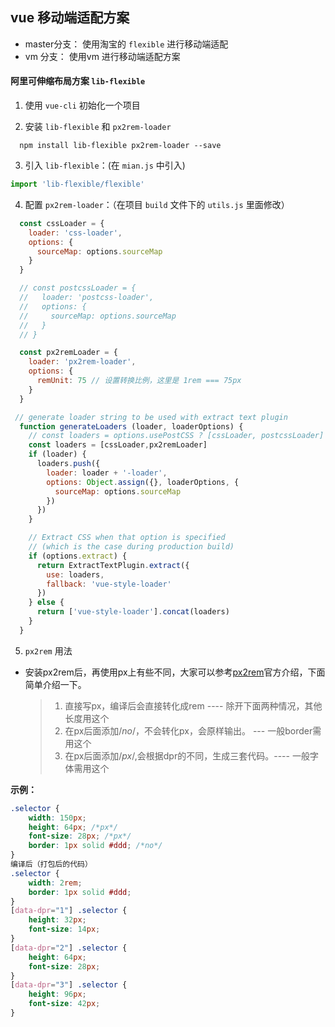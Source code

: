 ## vue 移动端适配方案

- master分支： 使用淘宝的 `flexible` 进行移动端适配
- vm 分支： 使用vm 进行移动端适配方案

#### 阿里可伸缩布局方案 `lib-flexible`
1. 使用 `vue-cli` 初始化一个项目

2. 安装 `lib-flexible` 和 `px2rem-loader`
```
  npm install lib-flexible px2rem-loader --save
```

3. 引入 `lib-flexible`：(在 `mian.js` 中引入)
```javascript
import 'lib-flexible/flexible'
```
4. 配置 `px2rem-loader`：（在项目 `build` 文件下的 `utils.js` 里面修改）
```javascript
  const cssLoader = {
    loader: 'css-loader',
    options: {
      sourceMap: options.sourceMap
    }
  }

  // const postcssLoader = {
  //   loader: 'postcss-loader',
  //   options: {
  //     sourceMap: options.sourceMap
  //   }
  // }

  const px2remLoader = {
    loader: 'px2rem-loader',
    options: {
      remUnit: 75 // 设置转换比例，这里是 1rem === 75px
    }
  } 

 // generate loader string to be used with extract text plugin
  function generateLoaders (loader, loaderOptions) {
    // const loaders = options.usePostCSS ? [cssLoader, postcssLoader] : [cssLoader]
    const loaders = [cssLoader,px2remLoader]
    if (loader) {
      loaders.push({
        loader: loader + '-loader',
        options: Object.assign({}, loaderOptions, {
          sourceMap: options.sourceMap
        })
      })
    }

    // Extract CSS when that option is specified
    // (which is the case during production build)
    if (options.extract) {
      return ExtractTextPlugin.extract({
        use: loaders,
        fallback: 'vue-style-loader'
      })
    } else {
      return ['vue-style-loader'].concat(loaders)
    }
  }
```
5. `px2rem` 用法
- 安装px2rem后，再使用px上有些不同，大家可以参考[px2rem](https://www.npmjs.com/package/px2rem)官方介绍，下面简单介绍一下。

  >1. 直接写px，编译后会直接转化成rem ---- 除开下面两种情况，其他长度用这个
  >2. 在px后面添加/*no*/，不会转化px，会原样输出。 --- 一般border需用这个
  >3. 在px后面添加/*px*/,会根据dpr的不同，生成三套代码。---- 一般字体需用这个 

**示例：**
```css
.selector {
    width: 150px;
    height: 64px; /*px*/
    font-size: 28px; /*px*/
    border: 1px solid #ddd; /*no*/
}
编译后（打包后的代码）
.selector {
    width: 2rem;
    border: 1px solid #ddd;
}
[data-dpr="1"] .selector {
    height: 32px;
    font-size: 14px;
}
[data-dpr="2"] .selector {
    height: 64px;
    font-size: 28px;
}
[data-dpr="3"] .selector {
    height: 96px;
    font-size: 42px;
}
```
